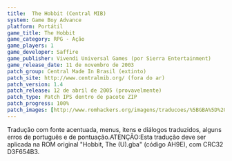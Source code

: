 ```yaml
---
title:  The Hobbit (Central MIB)
system: Game Boy Advance
platform: Portátil
game_title: The Hobbit
game_category: RPG - Ação
game_players: 1
game_developer: Saffire
game_publisher: Vivendi Universal Games (por Sierra Entertainment)
game_release_date: 11 de novembro de 2003
patch_group: Central Made In Brasil (extinto)
patch_site: http://www.centralmib.org/ (fora do ar)
patch_version: 1.4
patch_release: 12 de abril de 2005 (provavelmente)
patch_type: Patch IPS dentro de pacote ZIP
patch_progress: 100%
patch_images: [http://www.romhackers.org/imagens/traducoes/%5BGBA%5D%20The%20Hobbit%20-%20Central%20MIB%20e%20Fox-Roms%20-%201.png,http://www.romhackers.org/imagens/traducoes/%5BGBA%5D%20The%20Hobbit%20-%20Central%20MIB%20-%202.png,http://www.romhackers.org/imagens/traducoes/%5BGBA%5D%20The%20Hobbit%20-%20Central%20MIB%20-%203.png]
---
```

Tradução com fonte acentuada, menus, itens e diálogos traduzidos, alguns erros de português e de pontuação.ATENÇÃO:Esta tradução deve ser aplicada na ROM original "Hobbit, The (U).gba" (código AH9E), com CRC32 D3F654B3.